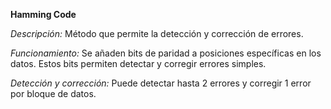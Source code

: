 **Hamming Code**

_Descripción:_ Método que permite la detección y corrección de errores.

_Funcionamiento:_ Se añaden bits de paridad a posiciones específicas en los datos.
Estos bits permiten detectar y corregir errores simples.

_Detección y corrección:_ Puede detectar hasta 2 errores y corregir 1 error por bloque de datos.
